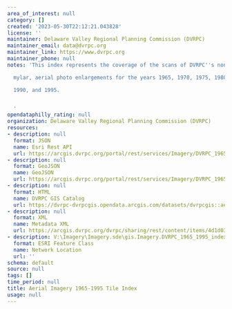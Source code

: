 ```yaml
---
area_of_interest: null
category: []
created: '2023-05-30T22:12:21.043828'
license: ''
maintainer: Delaware Valley Regional Planning Commission (DVRPC)
maintainer_email: data@dvrpc.org
maintainer_link: https://www.dvrpc.org
maintainer_phone: null
notes: 'This index represents the coverage of the scans of DVRPC''s non-orthorectified,

  mylar, aerial photo enlargements for the years 1965, 1970, 1975, 1980, 1985,

  1990, and 1995.


  '
opendataphilly_rating: null
organization: Delaware Valley Regional Planning Commission (DVRPC)
resources:
- description: null
  format: JSON
  name: Esri Rest API
  url: https://arcgis.dvrpc.org/portal/rest/services/Imagery/DVRPC_1965_1995_index/FeatureServer/0
- description: null
  format: GeoJSON
  name: GeoJSON
  url: https://arcgis.dvrpc.org/portal/rest/services/Imagery/DVRPC_1965_1995_index/FeatureServer/0/query?where=1=1&outsr=4326&outfields=*&f=geojson
- description: null
  format: HTML
  name: DVRPC GIS Catalog
  url: https://dvrpc-dvrpcgis.opendata.arcgis.com/datasets/dvrpcgis::aerial-imagery-1965-1995-tile-index
- description: null
  format: XML
  name: Metadata XML
  url: https://arcgis.dvrpc.org/dvrpc/sharing/rest/content/items/4d1d034d2c724aa399b71583725e2b44/info/metadata/metadata.xml?format=default
- description: V:\Imagery\Imagery.sde\gis.Imagery.DVRPC_1965_1995_index
  format: ESRI Feature Class
  name: Network Location
  url: ''
schema: default
source: null
tags: []
time_period: null
title: Aerial Imagery 1965-1995 Tile Index
usage: null
---
```

